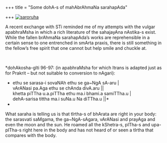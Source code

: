 +++
title = "Some dohA-s of mahAbrAhmaNa sarahapAda"

+++
[![saroruha](https://i2.wp.com/farm4.static.flickr.com/3210/3049815678_d75898bb43_o.jpg)](http://www.flickr.com/photos/24766652@N05/3049815678/ "saroruha by somasushma, on Flickr")

A recent exchange with STi reminded me of my attempts with the vulgar
apabhraMsha in which a rich literature of the sahajayAna nAstika-s
exist. While the fallen brAhmaNa sarahapAda’s works are reprehensible in
a certain sense to one entrenched in smArta praxis, there is still
something in the fellow’s free spirit that one cannot but help smile and
chuckle at.

 

*dohAkosha-gIti 96-97: (in apabhraMsha for which Itrans is adapted just
as for Prakrit – but not suitable to conversion to nAgari):  
* ethu se sarasa-i sovaNAh ethu se ga\~NgA sA-aru |  
vArANasi pa.Aga ethu se chAnda divA.aru ||  
khetta piTTha u.a.piTTha ethu ma.i bhami.a samiTTha.u |  
dehA-sarisa tittha ma.i suNa.u Na diTTha.u ||*  
*  
What saraha is telling us is that tIrtha-s of bhArata are right in your
body: the sarasvati saMgama, the ga\~NgA-sAgara, vArANasi and prayAga
and even the moon and the sun. He roamed all the kShetra-s, pITha-s and
upa-pITha-s right here in the body and has not heard of or seen a tIrtha
that compares with the body.
